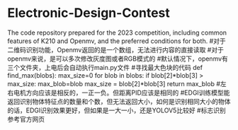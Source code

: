 # Electronic-Design-Contest
The code repository prepared for the 2023 competition, including common features of K210 and Openmv, and the preferred conditions for both.
#对于二维码识别功能，Openmv返回的是一个数组，无法进行内容的直接读取
#对于openmv来说，是可以多次修改灰度图或者RGB模式的
#默认情况下，openmv有三个文件夹，上电后会自动执行main.py文件
#寻找最大色块的代码
def find_max(blobs):
    max_size=0
    for blob in blobs:
        if blob[2]*blob[3] > max_size:
            max_blob=blob
            max_size = blob[2]*blob[3]
    return max_blob
#左右电机方向应该是相反的，一正一负。但距离PID应该是相同的
#EDGI训练模型能返回识别物体特征点的数量和个数，但无法返回大小，如何是识别相同大小的物体的话，EDGI识别效果更好，但如果是一大一小，还是YOLOV5比较好
#标志识别参考官方网页
